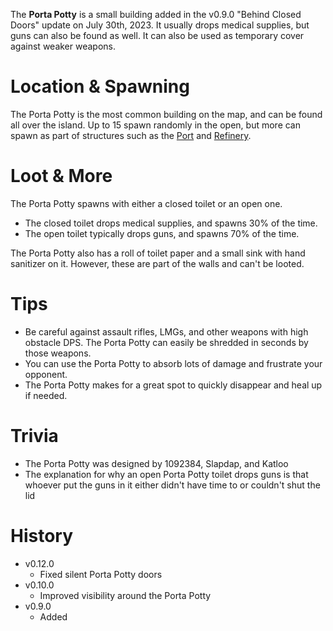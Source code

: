 The **Porta Potty** is a small building added in the v0.9.0 "Behind Closed Doors" update on July 30th, 2023. It usually drops medical supplies, but guns can also be found as well. It can also be used as temporary cover against weaker weapons.

# Location & Spawning

The Porta Potty is the most common building on the map, and can be found all over the island. Up to 15 spawn randomly in the open, but more can spawn as part of structures such as the [Port](/buildings/port) and [Refinery](/buildings/refinery).

# Loot & More

The Porta Potty spawns with either a closed toilet or an open one.

- The closed toilet drops medical supplies, and spawns 30% of the time.
- The open toilet typically drops guns, and spawns 70% of the time.

The Porta Potty also has a roll of toilet paper and a small sink with hand sanitizer on it. However, these are part of the walls and can't be looted.

# Tips

- Be careful against assault rifles, LMGs, and other weapons with high obstacle DPS. The Porta Potty can easily be shredded in seconds by those weapons.
- You can use the Porta Potty to absorb lots of damage and frustrate your opponent.
- The Porta Potty makes for a great spot to quickly disappear and heal up if needed.

# Trivia

- The Porta Potty was designed by 1092384, Slapdap, and Katloo
- The explanation for why an open Porta Potty toilet drops guns is that whoever put the guns in it either didn't have time to or couldn't shut the lid

# History

- v0.12.0
  - Fixed silent Porta Potty doors
- v0.10.0
  - Improved visibility around the Porta Potty
- v0.9.0
  - Added
